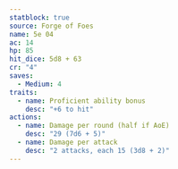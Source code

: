 ```yaml
---
statblock: true
source: Forge of Foes
name: 5e 04
ac: 14
hp: 85
hit_dice: 5d8 + 63
cr: "4"
saves:
  - Medium: 4
traits:
  - name: Proficient ability bonus
    desc: "+6 to hit"
actions:
  - name: Damage per round (half if AoE)
    desc: "29 (7d6 + 5)"
  - name: Damage per attack
    desc: "2 attacks, each 15 (3d8 + 2)"
---
```

